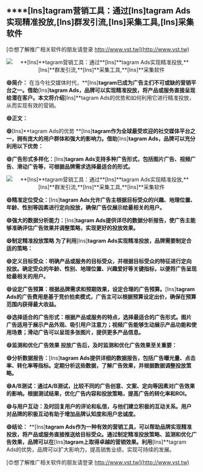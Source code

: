 ## ****[Ins]**tagram营销工具：通过**[Ins]**tagram Ads实现精准投放,**[Ins]**群发引流,**[Ins]**采集工具,**[Ins]**采集软件**

[😍想了解推广相关软件的朋友请登录 http://www.vst.tw](http://www.vst.tw)

 <center><img src="https://vst.tw/MP4/tuiguang/png/7.png" alt="**[Ins]**tagram营销工具：通过**[Ins]**tagram Ads实现精准投放,**[Ins]**群发引流,**[Ins]**采集工具,**[Ins]**采集软件"></center>

**😄简介：**
在当今社交媒体时代，**[Ins]**tagram已成为广告主们不可或缺的营销平台之一。借助**[Ins]**tagram Ads，品牌可以实现精准投放，将产品或服务直接呈现给潜在客户。本文将介绍**[Ins]**tagram Ads的优势和如何利用它进行精准投放，从而实现有效的营销。

**😄正文：**

**😄**[Ins]**tagram Ads的优势 **[Ins]**tagram作为全球最受欢迎的社交媒体平台之一，拥有庞大的用户群体和强大的影响力。借助**[Ins]**tagram Ads，品牌可以充分利用以下优势：**

**😄广告形式多样化：**[Ins]**tagram Ads支持多种广告形式，包括图片广告、视频广告、滑动广告等，可根据品牌需求选择最适合的形式。**

 <center><img src="https://vst.tw/MP4/tuiguang/png/3.png" alt="**[Ins]**tagram营销工具：通过**[Ins]**tagram Ads实现精准投放,**[Ins]**群发引流,**[Ins]**采集工具,**[Ins]**采集软件"></center>

**😄精准定位受众：**[Ins]**tagram Ads允许广告主根据目标受众的兴趣、地理位置、年龄、性别等因素进行定向投放，确保广告仅展示给最相关的用户。**

**😄强大的数据分析能力：**[Ins]**tagram Ads提供详尽的数据分析报告，使广告主能够准确评估广告效果并调整策略，实现更好的投放效果。**

**😄制定精准投放策略 为了利用**[Ins]**tagram Ads实现精准投放，品牌需要制定合适的策略：**

**😄定义目标受众：明确产品或服务的目标受众，并根据目标受众的特征进行定向投放。确定受众的年龄、性别、地理位置、兴趣爱好等关键指标，以便将广告呈现给最相关的用户。**

**😄设定广告预算：根据品牌需求和预期效果，设定合理的广告预算。**[Ins]**tagram Ads的广告费用是基于竞价拍卖模式，广告主可以根据预算设定出价，确保在预算范围内获得最大收益。**

**😄选择适合的广告形式：根据产品或服务的特点，选择最适合的广告形式。图片广告适用于展示产品外观、吸引用户注意力；视频广告能够生动展示产品功能和使用场景；滑动广告可以呈现多张图片，提供更多产品信息。**

**😄监测和优化广告效果 投放广告后，及时监测和优化广告效果至关重要：**

**😄分析数据报告：**[Ins]**tagram Ads提供详细的数据报告，包括广告曝光量、点击率、转化率等指标。定期分析这些数据，了解广告效果，并根据数据调整投放策略。**

**😄A/B测试：通过A/B测试，比较不同的广告创意、文案、定向等因素对广告效果的影响。根据测试结果，优化广告内容和投放策略，提高广告的转化率和ROI。**

**😄与用户互动：及时回复用户的评论和私信，与他们建立积极的互动关系。用户对品牌的积极互动有助于增加品牌认知度和用户忠诚度。**

**😄结论：**
**[Ins]**tagram Ads作为一种有效的营销工具，可以帮助品牌实现精准投放，将产品或服务直接推送给目标受众。通过制定精准投放策略、监测和优化广告效果，品牌可以在**[Ins]**tagram上取得卓越的营销效果。利用**[Ins]**tagram Ads的优势，品牌可以扩大影响力，提高销售业绩，实现可持续的发展。

[😍想了解推广相关软件的朋友请登录 http://www.vst.tw](http://www.vst.tw)



